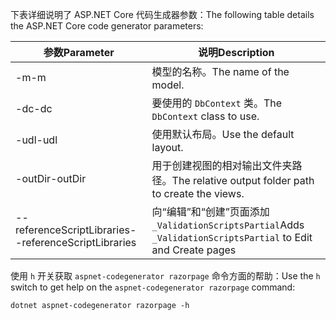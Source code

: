 <span data-ttu-id="7ccd1-101">下表详细说明了 ASP.NET Core 代码生成器参数：</span><span class="sxs-lookup"><span data-stu-id="7ccd1-101">The following table details the ASP.NET Core code generator parameters:</span></span>

| <span data-ttu-id="7ccd1-102">参数</span><span class="sxs-lookup"><span data-stu-id="7ccd1-102">Parameter</span></span>               | <span data-ttu-id="7ccd1-103">说明</span><span class="sxs-lookup"><span data-stu-id="7ccd1-103">Description</span></span>|
| ----------------- | ------------ |
| <span data-ttu-id="7ccd1-104">-m</span><span class="sxs-lookup"><span data-stu-id="7ccd1-104">-m</span></span>  | <span data-ttu-id="7ccd1-105">模型的名称。</span><span class="sxs-lookup"><span data-stu-id="7ccd1-105">The name of the model.</span></span> |
| <span data-ttu-id="7ccd1-106">-dc</span><span class="sxs-lookup"><span data-stu-id="7ccd1-106">-dc</span></span>  | <span data-ttu-id="7ccd1-107">要使用的 `DbContext` 类。</span><span class="sxs-lookup"><span data-stu-id="7ccd1-107">The `DbContext` class to use.</span></span> |
| <span data-ttu-id="7ccd1-108">-udl</span><span class="sxs-lookup"><span data-stu-id="7ccd1-108">-udl</span></span> | <span data-ttu-id="7ccd1-109">使用默认布局。</span><span class="sxs-lookup"><span data-stu-id="7ccd1-109">Use the default layout.</span></span> |
| <span data-ttu-id="7ccd1-110">-outDir</span><span class="sxs-lookup"><span data-stu-id="7ccd1-110">-outDir</span></span> | <span data-ttu-id="7ccd1-111">用于创建视图的相对输出文件夹路径。</span><span class="sxs-lookup"><span data-stu-id="7ccd1-111">The relative output folder path to create the views.</span></span> |
| <span data-ttu-id="7ccd1-112">--referenceScriptLibraries</span><span class="sxs-lookup"><span data-stu-id="7ccd1-112">--referenceScriptLibraries</span></span> | <span data-ttu-id="7ccd1-113">向“编辑”和“创建”页面添加 `_ValidationScriptsPartial`</span><span class="sxs-lookup"><span data-stu-id="7ccd1-113">Adds `_ValidationScriptsPartial` to Edit and Create pages</span></span> |

<span data-ttu-id="7ccd1-114">使用 `h` 开关获取 `aspnet-codegenerator razorpage` 命令方面的帮助：</span><span class="sxs-lookup"><span data-stu-id="7ccd1-114">Use the `h` switch to get help on the `aspnet-codegenerator razorpage` command:</span></span>

```console
dotnet aspnet-codegenerator razorpage -h
```
